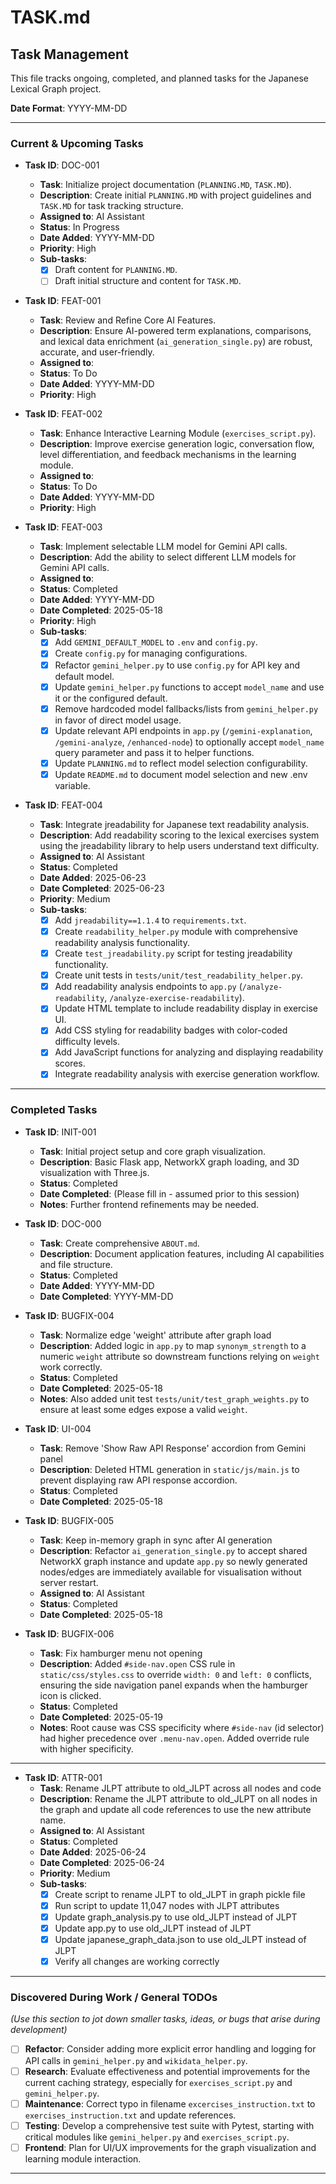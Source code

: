 # TASK.md

## Task Management

This file tracks ongoing, completed, and planned tasks for the Japanese Lexical Graph project.

**Date Format**: YYYY-MM-DD

---

### Current & Upcoming Tasks

*   **Task ID**: DOC-001
    *   **Task**: Initialize project documentation (`PLANNING.MD`, `TASK.MD`).
    *   **Description**: Create initial `PLANNING.MD` with project guidelines and `TASK.MD` for task tracking structure.
    *   **Assigned to**: AI Assistant
    *   **Status**: In Progress
    *   **Date Added**: YYYY-MM-DD
    *   **Priority**: High
    *   **Sub-tasks**:
        *   [x] Draft content for `PLANNING.MD`.
        *   [ ] Draft initial structure and content for `TASK.MD`.

*   **Task ID**: FEAT-001
    *   **Task**: Review and Refine Core AI Features.
    *   **Description**: Ensure AI-powered term explanations, comparisons, and lexical data enrichment (`ai_generation_single.py`) are robust, accurate, and user-friendly.
    *   **Assigned to**:
    *   **Status**: To Do
    *   **Date Added**: YYYY-MM-DD
    *   **Priority**: High

*   **Task ID**: FEAT-002
    *   **Task**: Enhance Interactive Learning Module (`exercises_script.py`).
    *   **Description**: Improve exercise generation logic, conversation flow, level differentiation, and feedback mechanisms in the learning module.
    *   **Assigned to**:
    *   **Status**: To Do
    *   **Date Added**: YYYY-MM-DD
    *   **Priority**: High

*   **Task ID**: FEAT-003
    *   **Task**: Implement selectable LLM model for Gemini API calls.
    *   **Description**: Add the ability to select different LLM models for Gemini API calls.
    *   **Assigned to**:
    *   **Status**: Completed
    *   **Date Added**: YYYY-MM-DD
    *   **Date Completed**: 2025-05-18
    *   **Priority**: High
    *   **Sub-tasks**:
        *   [x] Add `GEMINI_DEFAULT_MODEL` to `.env` and `config.py`.
        *   [x] Create `config.py` for managing configurations.
        *   [x] Refactor `gemini_helper.py` to use `config.py` for API key and default model.
        *   [x] Update `gemini_helper.py` functions to accept `model_name` and use it or the configured default.
        *   [x] Remove hardcoded model fallbacks/lists from `gemini_helper.py` in favor of direct model usage.
        *   [x] Update relevant API endpoints in `app.py` (`/gemini-explanation`, `/gemini-analyze`, `/enhanced-node`) to optionally accept `model_name` query parameter and pass it to helper functions.
        *   [x] Update `PLANNING.md` to reflect model selection configurability.
        *   [x] Update `README.md` to document model selection and new .env variable.

*   **Task ID**: FEAT-004
    *   **Task**: Integrate jreadability for Japanese text readability analysis.
    *   **Description**: Add readability scoring to the lexical exercises system using the jreadability library to help users understand text difficulty.
    *   **Assigned to**: AI Assistant
    *   **Status**: Completed
    *   **Date Added**: 2025-06-23
    *   **Date Completed**: 2025-06-23
    *   **Priority**: Medium
    *   **Sub-tasks**:
        *   [x] Add `jreadability==1.1.4` to `requirements.txt`.
        *   [x] Create `readability_helper.py` module with comprehensive readability analysis functionality.
        *   [x] Create `test_jreadability.py` script for testing jreadability functionality.
        *   [x] Create unit tests in `tests/unit/test_readability_helper.py`.
        *   [x] Add readability analysis endpoints to `app.py` (`/analyze-readability`, `/analyze-exercise-readability`).
        *   [x] Update HTML template to include readability display in exercise UI.
        *   [x] Add CSS styling for readability badges with color-coded difficulty levels.
        *   [x] Add JavaScript functions for analyzing and displaying readability scores.
        *   [x] Integrate readability analysis with exercise generation workflow.

---

### Completed Tasks

*   **Task ID**: INIT-001
    *   **Task**: Initial project setup and core graph visualization.
    *   **Description**: Basic Flask app, NetworkX graph loading, and 3D visualization with Three.js.
    *   **Status**: Completed
    *   **Date Completed**: (Please fill in - assumed prior to this session)
    *   **Notes**: Further frontend refinements may be needed.

*   **Task ID**: DOC-000
    *   **Task**: Create comprehensive `ABOUT.md`.
    *   **Description**: Document application features, including AI capabilities and file structure.
    *   **Status**: Completed
    *   **Date Added**: YYYY-MM-DD
    *   **Date Completed**: YYYY-MM-DD

*   **Task ID**: BUGFIX-004
    *   **Task**: Normalize edge 'weight' attribute after graph load
    *   **Description**: Added logic in `app.py` to map `synonym_strength` to a numeric `weight` attribute so downstream functions relying on `weight` work correctly.
    *   **Status**: Completed
    *   **Date Completed**: 2025-05-18
    *   **Notes**: Also added unit test `tests/unit/test_graph_weights.py` to ensure at least some edges expose a valid `weight`.

*   **Task ID**: UI-004
    *   **Task**: Remove 'Show Raw API Response' accordion from Gemini panel
    *   **Description**: Deleted HTML generation in `static/js/main.js` to prevent displaying raw API response accordion.
    *   **Status**: Completed
    *   **Date Completed**: 2025-05-18

*   **Task ID**: BUGFIX-005
    *   **Task**: Keep in-memory graph in sync after AI generation
    *   **Description**: Refactor `ai_generation_single.py` to accept shared NetworkX graph instance and update `app.py` so newly generated nodes/edges are immediately available for visualisation without server restart.
    *   **Assigned to**: AI Assistant
    *   **Status**: Completed
    *   **Date Completed**: 2025-05-18

*   **Task ID**: BUGFIX-006
    *   **Task**: Fix hamburger menu not opening
    *   **Description**: Added `#side-nav.open` CSS rule in `static/css/styles.css` to override `width: 0` and `left: 0` conflicts, ensuring the side navigation panel expands when the hamburger icon is clicked.
    *   **Status**: Completed
    *   **Date Completed**: 2025-05-19
    *   **Notes**: Root cause was CSS specificity where `#side-nav` (id selector) had higher precedence over `.menu-nav.open`. Added override rule with higher specificity.

---

*   **Task ID**: ATTR-001
    *   **Task**: Rename JLPT attribute to old_JLPT across all nodes and code
    *   **Description**: Rename the JLPT attribute to old_JLPT on all nodes in the graph and update all code references to use the new attribute name.
    *   **Assigned to**: AI Assistant
    *   **Status**: Completed
    *   **Date Added**: 2025-06-24
    *   **Date Completed**: 2025-06-24
    *   **Priority**: Medium
    *   **Sub-tasks**:
        *   [x] Create script to rename JLPT to old_JLPT in graph pickle file
        *   [x] Run script to update 11,047 nodes with JLPT attributes
        *   [x] Update graph_analysis.py to use old_JLPT instead of JLPT
        *   [x] Update app.py to use old_JLPT instead of JLPT
        *   [x] Update japanese_graph_data.json to use old_JLPT instead of JLPT
        *   [x] Verify all changes are working correctly

---

### Discovered During Work / General TODOs

*(Use this section to jot down smaller tasks, ideas, or bugs that arise during development)*

*   [ ] **Refactor**: Consider adding more explicit error handling and logging for API calls in `gemini_helper.py` and `wikidata_helper.py`.
*   [ ] **Research**: Evaluate effectiveness and potential improvements for the current caching strategy, especially for `exercises_script.py` and `gemini_helper.py`.
*   [ ] **Maintenance**: Correct typo in filename `excercises_instruction.txt` to `exercises_instruction.txt` and update references.
*   [ ] **Testing**: Develop a comprehensive test suite with Pytest, starting with critical modules like `gemini_helper.py` and `exercises_script.py`.
*   [ ] **Frontend**: Plan for UI/UX improvements for the graph visualization and learning module interaction.

--- 